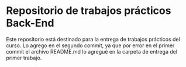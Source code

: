 # Repositorio de trabajos prácticos Back-End

Este repositorio está destinado para la entrega de trabajos prácticos del curso.
 Lo agrego en el segundo commit, ya que por error en el primer commit el archivo README.md lo agregué en la carpeta de entrega del primer trabajo. 
